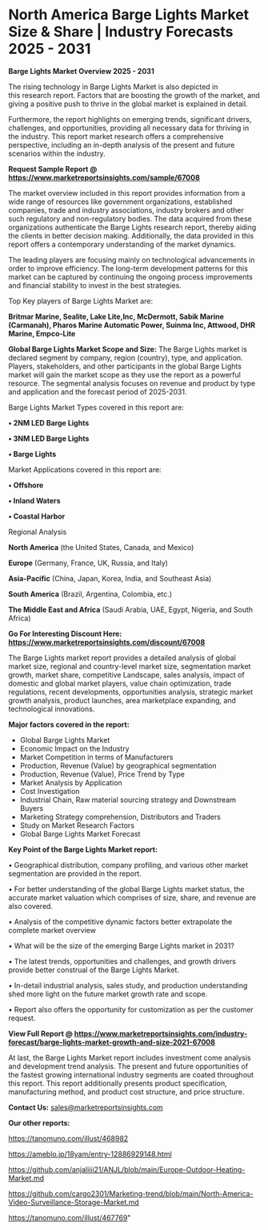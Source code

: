 # North America Barge Lights Market Size & Share | Industry Forecasts 2025 - 2031

<Strong> Barge Lights Market Overview 2025 - 2031</strong>

The rising technology in Barge Lights Market is also depicted in this research report. Factors that are boosting the growth of the market, and giving a positive push to thrive in the global market is explained in detail.

Furthermore, the report highlights on emerging trends, significant drivers, challenges, and opportunities, providing all necessary data for thriving in the industry. This report market research offers a comprehensive perspective, including an in-depth analysis of the present and future scenarios within the industry.

<strong>Request Sample Report @ <a href=https://www.marketreportsinsights.com/sample/67008>https://www.marketreportsinsights.com/sample/67008</a></strong>

The market overview included in this report provides information from a wide range of resources like government organizations, established companies, trade and industry associations, industry brokers and other such regulatory and non-regulatory bodies. The data acquired from these organizations authenticate the Barge Lights research report, thereby aiding the clients in better decision making. Additionally, the data provided in this report offers a contemporary understanding of the market dynamics.

The leading players are focusing mainly on technological advancements in order to improve efficiency. The long-term development patterns for this market can be captured by continuing the ongoing process improvements and financial stability to invest in the best strategies.

Top Key players of Barge Lights Market are:

<strong>Britmar Marine, Sealite, Lake Lite,Inc, McDermott, Sabik Marine (Carmanah), Pharos Marine Automatic Power, Suinma Inc, Attwood, DHR Marine, Empco-Lite</strong>

<strong><b>Global Barge Lights Market Scope and Size:</b></strong>
The Barge Lights market is declared segment by company, region (country), type, and application. Players, stakeholders, and other participants in the global Barge Lights market will gain the market scope as they use the report as a powerful resource. The segmental analysis focuses on revenue and product by type and application and the forecast period of 2025-2031.

Barge Lights Market Types covered in this report are:

<strong>• 2NM LED Barge Lights

• 3NM LED Barge Lights

• Barge Lights</strong>

Market Applications covered in this report are:

<strong>• Offshore

• Inland Waters

• Coastal Harbor</strong> 

Regional Analysis

<strong>North America</strong> (the United States, Canada, and Mexico)

<strong>Europe</strong> (Germany, France, UK, Russia, and Italy)

<strong>Asia-Pacific</strong> (China, Japan, Korea, India, and Southeast Asia)

<strong>South America</strong> (Brazil, Argentina, Colombia, etc.)

<strong>The Middle East and Africa</strong> (Saudi Arabia, UAE, Egypt, Nigeria, and South Africa)

<strong>Go For Interesting Discount Here: <a href=https://www.marketreportsinsights.com/discount/67008>https://www.marketreportsinsights.com/discount/67008</a></strong>

The Barge Lights market report provides a detailed analysis of global market size, regional and country-level market size, segmentation market growth, market share, competitive Landscape, sales analysis, impact of domestic and global market players, value chain optimization, trade regulations, recent developments, opportunities analysis, strategic market growth analysis, product launches, area marketplace expanding, and technological innovations.

<strong><b>Major factors covered in the report:</b></strong>
<ul>
  <li>Global Barge Lights Market </li>
  <li>Economic Impact on the Industry</li>
  <li>Market Competition in terms of Manufacturers</li>
  <li>Production, Revenue (Value) by geographical segmentation</li>
  <li>Production, Revenue (Value), Price Trend by Type</li>
  <li>Market Analysis by Application</li>
  <li>Cost Investigation</li>
  <li>Industrial Chain, Raw material sourcing strategy and Downstream Buyers</li>
  <li>Marketing Strategy comprehension, Distributors and Traders</li>
  <li>Study on Market Research Factors</li>
  <li>Global Barge Lights Market Forecast</li>
</ul>

<strong><b>Key Point of the Barge Lights Market report:</b></strong>

• Geographical distribution, company profiling, and various other market segmentation are provided in the report.

• For better understanding of the global Barge Lights market status, the accurate market valuation which comprises of size, share, and revenue are also covered.

• Analysis of the competitive dynamic factors better extrapolate the complete market overview

• What will be the size of the emerging Barge Lights market in 2031?

• The latest trends, opportunities and challenges, and growth drivers provide better construal of the Barge Lights Market.

• In-detail industrial analysis, sales study, and production understanding shed more light on the future market growth rate and scope.

• Report also offers the opportunity for customization as per the customer request.

<strong><b>View Full Report @ <a href=https://www.marketreportsinsights.com/industry-forecast/barge-lights-market-growth-and-size-2021-67008>https://www.marketreportsinsights.com/industry-forecast/barge-lights-market-growth-and-size-2021-67008</a></b></strong>


At last, the Barge Lights Market report includes investment come analysis and development trend analysis. The present and future opportunities of the fastest growing international industry segments are coated throughout this report. This report additionally presents product specification, manufacturing method, and product cost structure, and price structure.

<strong>Contact Us:</strong>
sales@marketreportsinsights.com

<strong>Our other reports:</strong>

<a href=https://tanomuno.com/illust/468982>https://tanomuno.com/illust/468982</a>

<a href=https://ameblo.jp/18yam/entry-12886929148.html>https://ameblo.jp/18yam/entry-12886929148.html</a>

<a href=https://github.com/anjaliiii21/ANJL/blob/main/Europe-Outdoor-Heating-Market.md>https://github.com/anjaliiii21/ANJL/blob/main/Europe-Outdoor-Heating-Market.md</a>

<a href=https://github.com/cargo2301/Marketing-trend/blob/main/North-America-Video-Surveillance-Storage-Market.md>https://github.com/cargo2301/Marketing-trend/blob/main/North-America-Video-Surveillance-Storage-Market.md</a>

<a href=https://tanomuno.com/illust/467769>https://tanomuno.com/illust/467769</a>"
